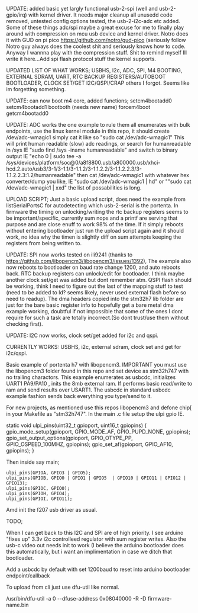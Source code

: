 UPDATE: added basic yet largly functional usb-2-spi (well and usb-2-gpio/irq) with kernel driver. It needs major cleanup all unusedd code removed, untested config options tested, the usb-2-i2c-adc etc added. Some of these things adc/spi maybe a great excuse for me to finally play around with compression on mcu usb device and kernel driver. Notro does it with GUD on pi pico https://github.com/notro/gud-pico (seriously follow Notro guy always does the coolest shit and seriously knows how to code. Anyway I wannna play with the compression stuff. Shit to remind myself Ill write it here...Add spi flash protocol stuff the kernel supports. 

UPDATED LIST OF WHAT WORKS; USBHS, I2c, ADC, SPI, M4 BOOTING, EXTERNAL SDRAM, UART, RTC BACKUP REGISTERS/AUTOBOOT BOOTLOADER, CLOCK SET/GET I2C/QSPI/CRAP others I forgot. Seems like im forgetting something.

UPDATE: can now boot m4 core, added functions;
setcm4bootadd0
setcm4bootadd1
bootboth (needs new name)
forcem4boot
getcm4bootadd0

UPDATE: ADC works the one example to rule them all enumerates with bulk endpoints, use the linux kernel module in this repo, it should create /dev/adc-wmagic1 simply cat it like so "sudo cat /dev/adc-wmagic1" This will print human readable (slow) adc readings, or search for humanreadable in /sys IE "sudo find /sys -iname humanreadable" and switch to binary output IE "echo 0 | sudo tee -a /sys/devices/platform/soc@0/a8f8800.usb/a800000.usb/xhci-hcd.2.auto/usb3/3-1/3-1.1/3-1.1.2/3-1.1.2.2/3-1.1.2.2.3/3-1.1.2.2.3:1.2/humanreadable" then cat /dev/adc-wmagic1 with whatever hex converter/dump you like, IE "sudo cat /dev/adc-wmagic1 | hd" or ""sudo cat /dev/adc-wmagic1 | xxd" the list of possabilities is long.

UPLOAD SCRIPT; Just a basic upload script, does need the example from listSerialPortsC for autodetecting which usb-2-serial is the portenta. In firmware the timing on unlocking/writing the rtc backup registers seems to be important/specific, currently sum nops and a printf are serving that purpose and are close enuff to work 98% of the time. If it simply reboots without entering bootloader just run the upload script again and it should work, no idea why the timen is slightly diff on sum attempts keeping the registers from being written to. 

UPDATE: SPI now works tested on ili9241 (thanks to https://github.com/libopencm3/libopencm3/issues/1392), The example also now reboots to bootloader on baud rate change 1200, and auto reboots back. RTC backup registers can unlock/edit for bootloader. I think maybe another clock set/get was added but dont remember atm. QSPI flash should be working, think I need to figure out the last of the mapping stuff to test (need to be added to ld? seems likely, never used external flash before so need to readup). The dma headers copied into the stm32h7 lib folder are just for the bare basic register info to hopefully get a bare metal dma example working, doubtful if not impossible that some of the ones I dont require for such a task are totally incorrect.(So dont trust/use them without checking first).

UPDATE: I2C now works, clock set/get added for i2c and qspi.

CURRENTLY WORKS: USBHS, i2c, external sdram, clock set and get for i2c/qspi.

Basic example of portenta h7 with libopencm3. IMPORTANT you must use the libopencm3 folder found in this repo and set device as stm32h747 with no trailing charactors. This example enumerates as usbcdc, initializes UART1 PA9/PA10 , inits the 8mb external ram. If performs basic read/write to ram and send results over USART1. The usbcdc in standard usbcdc example fashion sends back everything you type/send to it. 

For new projects, as mentioned use this repos libopencm3 and defone chip[ in your Makefile as "stm32h747". In the main .c file setup the ulpi gpio IE.


static void ulpi_pins(uint32_t gpioport, uint16_t gpiopins)
{
	gpio_mode_setup(gpioport, GPIO_MODE_AF, GPIO_PUPD_NONE, gpiopins);
	gpio_set_output_options(gpioport, GPIO_OTYPE_PP, GPIO_OSPEED_100MHZ, gpiopins);
	gpio_set_af(gpioport, GPIO_AF10, gpiopins);
}

Then inside say main;


	ulpi_pins(GPIOA, GPIO3 | GPIO5);
	ulpi_pins(GPIOB, GPIO0 | GPIO1 | GPIO5  | GPIO10 | GPIO11 | GPIO12 | GPIO13);
	ulpi_pins(GPIOC, GPIO0);
	ulpi_pins(GPIOH, GPIO4);
	ulpi_pins(GPIOI, GPIO11); 
	
Amd init the f207 usb driver as usual.

TODO;

When I can get back to this I2C and SPI are of high priority. I see arduino "fixes up" 3.3v i2c controlleed regulator with sum register writes. Also the usb-c video out needs init to work (I believe the arduino bootloader does this automatically, but i want an implimentation in case we ditch that bootloader.

Add a usbcdc by default with set 1200baud to reset into arduino bootloader endpoint/callback


To upload from cli just use dfu-util like normal.


/usr/bin/dfu-util -a 0 --dfuse-address 0x08040000 -R -D firmware-name.bin
